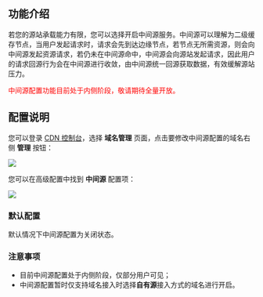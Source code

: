 ## 功能介绍

若您的源站承载能力有限，您可以选择开启中间源服务。中间源可以理解为二级缓存节点，当用户发起请求时，请求会先到达边缘节点，若节点无所需资源，则会向中间源发起资源请求，若仍未在中间源命中，中间源会向源站发起请求，因此用户的请求回源行为会在中间源进行收敛，由中间源统一回源获取数据，有效缓解源站压力。


<font color="red">中间源配置功能目前处于内侧阶段，敬请期待全量开放。</font>



## 配置说明

您可以登录 [CDN 控制台](https://console.qcloud.com/cdn)，选择 **域名管理** 页面，点击要修改中间源配置的域名右侧 **管理** 按钮：

![](https://mc.qcloudimg.com/static/img/dbc107ff2d66739658661ec98b944111/1.png)

您可以在高级配置中找到 **中间源** 配置项：

![](https://mc.qcloudimg.com/static/img/d832f7c4cc962bd1f9289851e0d34853/image.png)



### 默认配置

默认情况下中间源配置为关闭状态。


### 注意事项

- 目前中间源配置处于内侧阶段，仅部分用户可见；
- 中间源配置暂时仅支持域名接入时选择**自有源**接入方式的域名进行开启。